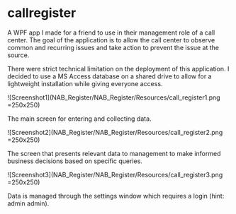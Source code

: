 # callregister
A WPF app I made for a friend to use in their management role of a call center.
The goal of the application is to allow the call center to observe common and recurring issues and take action to prevent the issue at the source.

There were strict technical limitation on the deployment of this application.
I decided to use a MS Access database on a shared drive to allow for a lightweight installation while giving everyone access.


![Screenshot1](NAB_Register/NAB_Register/Resources/call_register1.png =250x250)

The main screen for entering and collecting data.


![Screenshot2](NAB_Register/NAB_Register/Resources/call_register2.png =250x250)

The screen that presents relevant data to management to make informed business decisions based on specific queries.


![Screenshot3](NAB_Register/NAB_Register/Resources/call_register3.png =250x250)

Data is managed through the settings window which requires a login (hint: admin admin).

